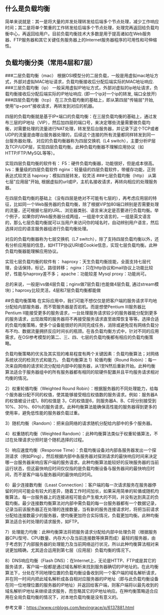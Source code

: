## 什么是负载均衡
简单来说就是：其一是将大量的并发处理转发给后端多个节点处理，减少工作响应时间；其二是将单个繁重的工作转发给后端多个节点处理，处理完再返回给负载均衡中心，再返回给用户。目前负载均衡技术大多数是用于提高诸如在Web服务器、FTP服务器和其它关键任务服务器上的Internet服务器程序的可用性和可伸缩性。
## 负载均衡分类（常用4层和7层）
###二层负载均衡（mac）
根据OSI模型分的二层负载，一般是用虚拟mac地址方式，外部对虚拟MAC地址请求，负载均衡接收后分配后端实际的MAC地址响应.
###三层负载均衡（ip）
一般采用虚拟IP地址方式，外部对虚拟的ip地址请求，负载均衡接收后分配后端实际的IP地址响应. (即一个ip对一个ip的转发, 端口全放开)
###四层负载均衡（tcp）
在三次负载均衡的基础上，即从第四层"传输层"开始, 使用"ip+port"接收请求，再转发到对应的机器。

四层的负载均衡就是基于IP+端口的负载均衡：在三层负载均衡的基础上，通过发布三层的IP地址（VIP），然后加四层的端口号，来决定哪些流量需要做负载均衡，对需要处理的流量进行NAT处理，转发至后台服务器，并记录下这个TCP或者UDP的流量是由哪台服务器处理的，后续这个连接的所有流量都同样转发到同一台服务器处理。
对应的负载均衡器称为四层交换机（L4 switch），主要分析IP层及TCP/UDP层，实现四层负载均衡。此种负载均衡器不理解应用协议（如HTTP/FTP/MySQL等等）。

实现四层负载均衡的软件有：
F5：硬件负载均衡器，功能很好，但是成本很高。
lvs：重量级的四层负载软件
nginx：轻量级的四层负载软件，带缓存功能，正则表达式较灵活
haproxy：模拟四层转发，较灵活
###七层负载均衡（http）
从第七层"应用层"开始, 根据虚拟的url或IP，主机名接收请求，再转向相应的处理服务器。

在四层负载均衡的基础上（没有四层是绝对不可能有七层的），再考虑应用层的特征，比如同一个Web服务器的负载均衡，除了根据VIP加80端口辨别是否需要处理的流量，还可根据七层的URL、浏览器类别、语言来决定是否要进行负载均衡。举个例子，如果你的Web服务器分成两组，一组是中文语言的，一组是英文语言的，那么七层负载均衡就可以当用户来访问你的域名时，自动辨别用户语言，然后选择对应的语言服务器组进行负载均衡处理。

对应的负载均衡器称为七层交换机（L7 switch），除了支持四层负载均衡以外，还有分析应用层的信息，如HTTP协议URI或Cookie信息，实现七层负载均衡。此种负载均衡器能理解应用协议。

实现七层负载均衡的软件有：
haproxy：天生负载均衡技能，全面支持七层代理，会话保持，标记，路径转移；
nginx：只在http协议和mail协议上功能比较好，性能与haproxy差不多；
apache：功能较差
Mysql proxy：功能尚可。

总的来说，一般是lvs做4层负载；nginx做7层负载(也能做4层负载, 通过stream模块)；haproxy比较灵活，4层和7层负载均衡都能做

##负载均衡策略
在实际应用中，我们可能不想仅仅是把客户端的服务请求平均地分配给内部服务器，而不管服务器是否宕机。而是想使Pentium III服务器比Pentium II能接受更多的服务请求，一台处理服务请求较少的服务器能分配到更多的服务请求，出现故障的服务器将不再接受服务请求直至故障恢复等等。选择合适的负载均衡策略，使多个设备能很好的共同完成任务，消除或避免现有网络负载分布不均、数据流量拥挤反应时间长的瓶颈。在各负载均衡方式中，针对不同的应用需求，在OSI参考模型的第二、三、四、七层的负载均衡都有相应的负载均衡策略。

负载均衡策略的优劣及其实现的难易程度有两个关键因素：负载均衡算法；对网络系统状况的检测方式和能力。
负载均衡算法
1）轮循均衡（Round Robin）：每一次来自网络的请求轮流分配给内部中的服务器，从1至N然后重新开始。此种均衡算法适合于服务器组中的所有服务器都有相同的软硬件配置并且平均服务请求相对均衡的情况。

2）权重轮循均衡（Weighted Round Robin）：根据服务器的不同处理能力，给每个服务器分配不同的权值，使其能够接受相应权值数的服务请求。例如：服务器A的权值被设计成1，B的权值是 3，C的权值是6，则服务器A、B、C将分别接受到10%、30％、60％的服务请求。此种均衡算法能确保高性能的服务器得到更多的使用率，避免低性能的服务器负载过重。

3）随机均衡（Random）：把来自网络的请求随机分配给内部中的多个服务器。

4）权重随机均衡（Weighted Random）：此种均衡算法类似于权重轮循算法，不过在处理请求分担时是个随机选择的过程。

5）响应速度均衡（Response Time）：负载均衡设备对内部各服务器发出一个探测请求（例如Ping），然后根据内部中各服务器对探测请求的最快响应时间来决定哪一台服务器来响应客户端的服务请求。此种均衡算法能较好的反映服务器的当前运行状态，但这最快响应时间仅仅指的是负载均衡设备与服务器间的最快响应时间，而不是客户端与服务器间的最快响应时间。

6）最少连接数均衡（Least Connection）：客户端的每一次请求服务在服务器停留的时间可能会有较大的差异，随着工作时间加长，如果采用简单的轮循或随机均衡算法，每一台服务器上的连接进程可能会产生极大的不同，并没有达到真正的负载均衡。最少连接数均衡算法对内部中需负载的每一台服务器都有一个数据记录，记录当前该服务器正在处理的连接数量，当有新的服务连接请求时，将把当前请求分配给连接数最少的服务器，使均衡更加符合实际情况，负载更加均衡。此种均衡算法适合长时处理的请求服务，如FTP。

7）处理能力均衡：此种均衡算法将把服务请求分配给内部中处理负荷（根据服务器CPU型号、CPU数量、内存大小及当前连接数等换算而成）最轻的服务器，由于考虑到了内部服务器的处理能力及当前网络运行状况，所以此种均衡算法相对来说更加精确，尤其适合运用到第七层（应用层）负载均衡的情况下。

8）DNS响应均衡（Flash DNS）：在Internet上，无论是HTTP、FTP或是其它的服务请求，客户端一般都是通过域名解析来找到服务器确切的IP地址的。在此均衡算法下，分处在不同地理位置的负载均衡设备收到同一个客户端的域名解析请求，并在同一时间内把此域名解析成各自相对应服务器的IP地址（即与此负载均衡设备在同一位地理位置的服务器的IP地址）并返回给客户端，则客户端将以最先收到的域名解析IP地址来继续请求服务，而忽略其它的IP地址响应。在种均衡策略适合应用在全局负载均衡的情况下，对本地负载均衡是没有意义的。

参考文章：https://www.cnblogs.com/kevingrace/p/6137881.html